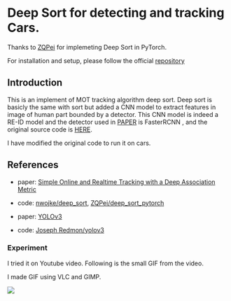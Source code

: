 # Deep Sort for detecting and tracking Cars.

Thanks to [ZQPei](https://github.com/ZQPei/deep_sort_pytorch) for implemeting Deep Sort in PyTorch.

For installation and setup, please follow the official [repository](https://github.com/ZQPei/deep_sort_pytorch)

## Introduction
This is an implement of MOT tracking algorithm deep sort. Deep sort is basicly the 
same with sort but added a CNN model to extract features in image of human part bounded by a
 detector. This CNN model is indeed a RE-ID model and the detector used in 
 [PAPER](https://arxiv.org/abs/1703.07402) is FasterRCNN , and the original source code is
  [HERE](https://github.com/nwojke/deep_sort).  

I have modified the original code to run it on cars.


## References
- paper: [Simple Online and Realtime Tracking with a Deep Association Metric](https://arxiv.org/abs/1703.07402)

- code: [nwojke/deep_sort](https://github.com/nwojke/deep_sort), [ZQPei/deep_sort_pytorch](https://github.com/ZQPei/deep_sort_pytorch)

- paper: [YOLOv3](https://pjreddie.com/media/files/papers/YOLOv3.pdf)

- code: [Joseph Redmon/yolov3](https://pjreddie.com/darknet/yolo/)


### Experiment

I tried it on Youtube video. Following is the small GIF from the video.

I made GIF using VLC and GIMP.


![](./demo/from_youtube.gif)